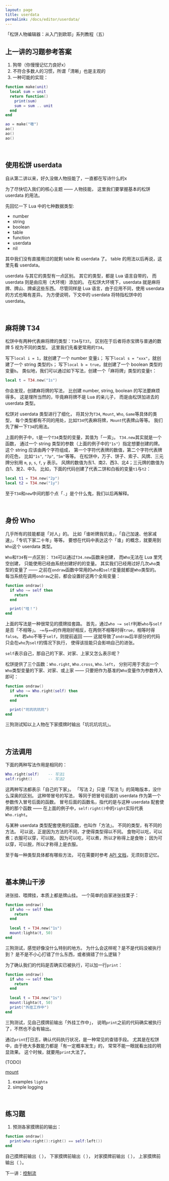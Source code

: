 ```yaml
---
layout: page
title: userdata
permalink: /docs/editor/userdata/
---
```


「松饼人物编辑器：从入门到欧耶」系列教程（五）

## 上一讲的习题参考答案

1) 狗带（你慢慢记忆力良好x）  
2) 不符合多数人的习惯，所谓「清晰」也是主观的  
3) 一种可能的实现：

```lua
function make(unit)
  local sum = unit
  return function()
    print(sum)
    sum = sum .. unit
  end
end

ao = make("嗷")
ao()
ao()
ao()
```
<br />

## 使用松饼 userdata

自从第二讲以来，好久没做人物技能了，一直都在写诗什么的x 

为了尽快切入我们的核心主题 —— 人物技能，
这里我们要掌握基本的松饼 userdata 的用法。

先回忆一下 Lua 中的七种数据类型:

- number
- string
- boolean
- table
- function
- userdata
- nil

其中我们没有直接用过的就剩 table 和 userdata 了。
table 的用法以后再说，这里先看 userdata。 

userdata 与其它的类型有一点区别。
其它的类型，都是 Lua 语言自带的，
而 userdata 则是由应用（大环境）添加的。
在松饼大环境下，userdata 就是麻将牌、牌山、牌桌这些东西。
尽管同样是 Lua 语言，由于应用不同，使用 userdata 的方式也略有差异。
为方便说明，下文中的 userdata 将特指松饼中的 userdata。

<br />

## 麻将牌 T34

松饼中有两种代表麻将牌的类型：`T34`与`T37`。
区别在于后者将赤宝牌与普通的数牌 5 视为不同的类型。
这里我们先看更常用的`T34`。

写下`local i = 1`，就创建了一个 number 变量`i`；
写下`local s = "xxx"`，就创建了一个 string 类型的`s`；
写下`local b = true`，就创建了一个 boolean 类型的变量`b`。
类似地，我们可以通过如下写法，创建一个「麻将牌」类型的变量`t`：

```lua
local t = T34.new("1s")
```

你会发现，创建麻将牌的写法，
比创建 number, string, boolean 的写法要麻烦得多。
这是理所当然的，毕竟麻将牌不是 Lua 的亲儿子，
而是由松饼加进去的 userdata 类型。

松饼对 userdata 类型进行了细化，
将其分为`T34`, `Mount`, `Who`, `Game`等具体的类型，
每个类型都有不同的用处，比如`T34`代表麻将牌，`Mount`代表牌山等等。
我们先了解一下`T34`的用法。

上面的例子中，`t`是一个`T34`类型的变量，其值为「一索」。
`T34.new`其实就是一个函数，
通过一个 string 类型的参数（上面的例子中的`"1s"`）指定想要创建的牌。
这个 string 应该由两个字符组成，
第一个字符代表牌的数值，第二个字符代表牌的花色，
比如`"1s"`, `"7p"`, `"5m"`等等。
在松饼中，万子、饼子、索子、风牌、三元牌分别用
`m`, `p`, `s`, `f`, `y` 表示。
风牌的数值为东1、南2、西3、北4；三元牌的数值为白1、发2、中3。
比如，下面的代码创建了代表二饼和白板的变量`t1`与`t2`：

```lua
local t1 = T34.new("2p")
local t2 = T34.new("1y")
```

至于`T34`和`new`中间的那个点「`.`」是个什么鬼，我们以后再解释。

<br />

## 身份 Who

几乎所有的技能都是「对人」的。
比如「谁听牌我坑谁」，「自己加速、他家减速」，「专坑下家二十年」等等。
要想在代码中表达这个「谁」的概念，就要用到`Who`这个 userdata 类型。

`Who`和`T34`有一点区别：
`T34`可以通过`T34.new`函数来创建，
而`Who`无法在 Lua 里凭空创建，
只能使用已经由系统创建好的的变量。
其实我们已经用过好几次`who`类型的变量了 ——
之前在`ondraw`函数中常用的`who`和`self`变量就都是`Who`类型的。
每当系统在调用`ondraw`之前，都会设置好这两个全局变量：

```lua
function ondraw()
  if who ~= self then
    return
  end

  print("哇！")
end
```

上面的写法是一种很常见的摸牌挂套路。
首先，通过`who ~= self`判断`who`与`self`是否「不相等」。
`~=`与`==`的作用刚好相反，在两侧不相等时得`true`，相等时得`false`。
若`who`不等于`self`，则提前返回 ——
这就导致了`ondraw`后半部分的代码只会在`who`为`self`的情况下执行，
使得该技能只会影响自己的进张。

`self`表示自己，那自己的下家、对家、上家又怎么表示呢？

松饼提供了三个函数：`Who.right`, `Who.cross`, `Who.left`，
分别可用于求出一个`Who`类型变量的下家、对家、或上家 ——
只要把作为基准的`Who`变量作为参数传入即可：

```lua
function ondraw()
  if who ~= Who.right(self) then
    return
  end

  print("坑坑坑坑坑")
end
```

三狗测试知以上人物在下家摸牌时输出「坑坑坑坑坑」。

<br />

## 方法调用

下面的两种写法作用是相同的：

```lua
Who.right(self)    -- 写法1
self:right()       -- 写法2
```

这两种写法都表示「自己的下家」。
「写法 2」只是「写法 1」的简略版本，没什么深奥的区别。
这种带冒号的写法，
等同于把冒号前面的 userdata 作为第一个参数传入冒号后面的函数。
冒号后面的函数名，指代的是与这种 userdata 配套使用的那个函数 ——
在上面的例子中，`self:right()`中的`right`实际代表`Who.right`。

与某种 userdata 类型配套使用的函数，也叫作「方法」。
不同的类型，有不同的方法。
可以说，正是因为方法的不同，才使得类型得以不同。
食物可以吃，可以煮；衣服可以穿，可以脱。
因为可以吃，可以煮，所以才称得上是食物；
因为可以穿，可以脱，所以才称得上是衣服。

至于每一种类型具体都有哪些方法，
可在需要时参考 [API 文档](/docs/editor/api/)，无须刻意记忆。

<br />

## 基本牌山干涉

进张挂、喂牌挂，本质上都是牌山挂。
一个简单的自家进张挂栗子：

```lua
function ondraw()
  if who ~= self then
    return
  end
  
  local t = T34.new("1s")
  mount:lighta(t, 50)
end
```

三狗测试，感觉好像没什么特别的地方。
为什么会这样呢？是不是代码没被执行到？
是不是不小心打错了什么东西，或者搞错了什么逻辑？

为了确认我们的代码是否确实已被执行，可以加一行`print`：

```lua
function ondraw()
  if who ~= self then
    return
  end
  
  local t = T34.new("1s")
  mount:lighta(t, 50)
  print("外挂工作中")
end
```

三狗测试，见自己摸牌前输出「外挂工作中」，
说明`print`之前的代码确实被执行了，不然也不会有输出。

通过`print`打日志，确认代码执行状况，是一种常见的查错手段。
尤其是在松饼中，由于绝大多数能力都是「有一定概率发生」的，
常常不能一眼就看出挂的明显效果。
这个时候，就要用`print`大法了。

(TODO)

[mount](/docs/libsaki/mount/)
1. examples `lighta`
2. simple logging

<br />

## 练习题

1) 预测各家摸牌前的输出：
```lua
function ondraw()
  print(who:right():right() == self:left())
end
```

自己摸牌前输出（ ），
下家摸牌前输出（ ），
对家摸牌前输出（ ），
上家摸牌前输出（ ）。

下一讲：[控制流](/docs/editor/flow/)

